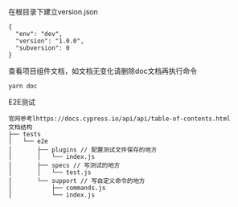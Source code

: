 <!-- ---
home: true
heroImage: /assets/logo.png
heroText: Hero 标题
tagline: Hero 副标题
actionText: 快速上手 →
actionLink: /zh/guide/
sidebar: auto
features:
- title: 简洁至上
  details: 以 Markdown 为中心的项目结构，以最少的配置帮助你专注于写作。
- title: Vue驱动
  details: 享受 Vue + webpack 的开发体验，在 Markdown 中使用 Vue 组件，同时可以使用 Vue 来开发自定义主题。
- title: 高性能
  details: VuePress 为每个页面预渲染生成静态的 HTML，同时在页面被加载的时候，将作为 SPA 运行。
footer: MIT Licensed | Copyright © 2018-present Evan You
--- -->

在根目录下建立version.json

```
{
  "env": "dev",
  "version": "1.0.0",
  "subversion": 0
}
```
查看项目组件文档，如文档无变化请删除doc文档再执行命令
```
yarn doc
```

E2E测试
```
官网参考lhttps://docs.cypress.io/api/api/table-of-contents.html
文档结构
├── tests
│   └── e2e
│       ├── plugins // 配置测试文件保存的地方
│       │   └── index.js
│       ├── specs // 写测试的地方
│       │   └── test.js
│       └── support // 写自定义命令的地方
│           ├── commands.js
│           └── index.js

```
